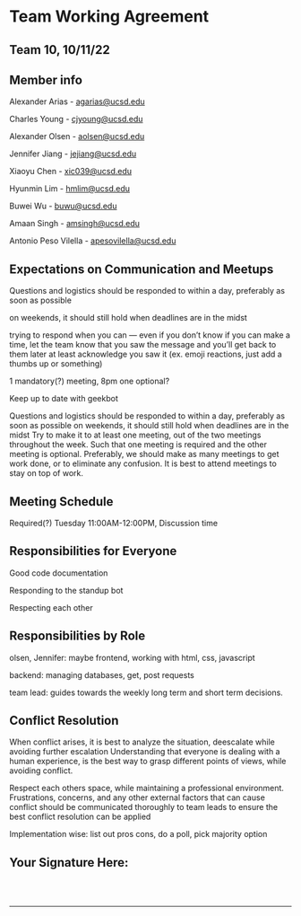 # Team Working Agreement
## Team 10, 10/11/22

## Member info
Alexander Arias - agarias@ucsd.edu

Charles Young - cjyoung@ucsd.edu

Alexander Olsen - aolsen@ucsd.edu

Jennifer Jiang - jejiang@ucsd.edu

Xiaoyu Chen - xic039@ucsd.edu

Hyunmin Lim - hmlim@ucsd.edu

Buwei Wu - buwu@ucsd.edu

Amaan Singh - amsingh@ucsd.edu

Antonio Peso Vilella - apesovilella@ucsd.edu

## Expectations on Communication and Meetups

Questions and logistics should be responded to within a day, preferably as soon as possible

on weekends, it should still hold when deadlines are in the midst

trying to respond when you can — even if you don’t know if you can make a time, let the team know that you saw the message and you’ll get back to them later
at least acknowledge you saw it
(ex. emoji reactions, just add a thumbs up or something)

1 mandatory(?) meeting, 8pm  one optional?

Keep up to date with geekbot

Questions and logistics should be responded to within a day, preferably as soon as possible
on weekends, it should still hold when deadlines are in the midst
Try to make it to at least one meeting, out of the two meetings throughout the week. Such that one meeting is required and the other meeting is optional. Preferably, we should make as many meetings to get work done, or to eliminate any confusion. It is best to attend meetings to stay on top of work.

## Meeting Schedule
Required(?) Tuesday 11:00AM-12:00PM, Discussion time

## Responsibilities for Everyone
Good code documentation

Responding to the standup bot

Respecting each other

## Responsibilities by Role

olsen, Jennifer: maybe frontend, working with html, css, javascript

backend: managing databases, get, post requests

team lead: guides towards the weekly long term and short term decisions. 

## Conflict Resolution

When conflict arises, it is best to analyze the situation, deescalate while avoiding further escalation
Understanding that everyone is dealing with a human experience, is the best way to grasp different points of views, while avoiding conflict.

Respect each others space, while maintaining a professional environment.
Frustrations, concerns, and any other external factors that can cause conflict should be communicated thoroughly to team leads to ensure the best conflict resolution can be applied


Implementation wise: list out pros cons, do a poll, pick majority option

## Your Signature Here:

<br/>
<br/>

___________________________________________

